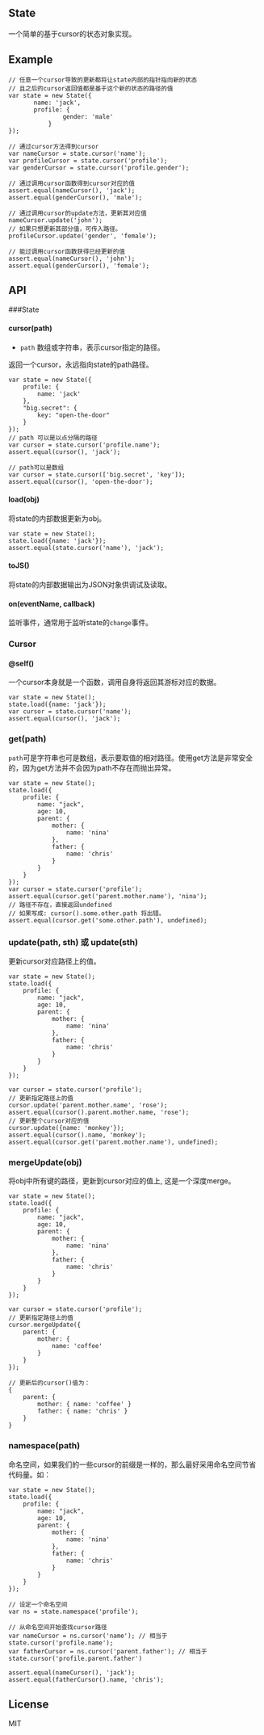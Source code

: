State
------

一个简单的基于cursor的状态对象实现。

Example
-------

```
// 任意一个cursor导致的更新都将让state内部的指针指向新的状态
// 且之后的cursor返回值都是基于这个新的状态的路径的值
var state = new State({
       name: 'jack',
       profile: {
               gender: 'male'
           }
});
 
// 通过cursor方法得到cursor
var nameCursor = state.cursor('name');
var profileCursor = state.cursor('profile');
var genderCursor = state.cursor('profile.gender');
 
// 通过调用cursor函数得到cursor对应的值
assert.equal(nameCursor(), 'jack');
assert.equal(genderCursor(), 'male');
 
// 通过调用cursor的update方法，更新其对应值
nameCursor.update('john');
// 如果只想更新其部分值，可传入路径。
profileCursor.update('gender', 'female'); 

// 能过调用cursor函数获得已经更新的值
assert.equal(nameCursor(), 'john');
assert.equal(genderCursor(), 'female');
```

API
-------

###State

#### cursor(path)

- `path` 数组或字符串，表示cursor指定的路径。

返回一个cursor，永远指向state的path路径。

```
var state = new State({
    profile: {
        name: 'jack'
    },
    "big.secret": {
        key: "open-the-door"
    }
});
// path 可以是以点分隔的路径
var cursor = state.cursor('profile.name');
assert.equal(cursor(), 'jack');

// path可以是数组
var cursor = state.cursor(['big.secret', 'key']);
assert.equal(cursor(), 'open-the-door');
```

#### load(obj)

将state的内部数据更新为obj。

```
var state = new State();
state.load({name: 'jack'});
assert.equal(state.cursor('name'), 'jack');
```

#### toJS()

将state的内部数据输出为JSON对象供调试及读取。

#### on(eventName, callback)

监听事件，通常用于监听state的`change`事件。

### Cursor

#### @self()

一个cursor本身就是一个函数，调用自身将返回其游标对应的数据。

```
var state = new State();
state.load({name: 'jack'});
var cursor = state.cursor('name');
assert.equal(cursor(), 'jack');
```

### get(path)

`path`可是字符串也可是数组，表示要取值的相对路径。使用get方法是非常安全的，因为get方法并不会因为path不存在而抛出异常。

```
var state = new State();
state.load({
    profile: {
        name: "jack",
        age: 10,
        parent: {
            mother: {
                name: 'nina'
            },
            father: {
                name: 'chris'
            }
        }
    }
});
var cursor = state.cursor('profile');
assert.equal(cursor.get('parent.mother.name'), 'nina');
// 路径不存在，直接返回undefined
// 如果写成: cursor().some.other.path 将出错。
assert.equal(cursor.get('some.other.path'), undefined);
```

### update(path, sth) 或 update(sth)

更新cursor对应路径上的值。
```
var state = new State();
state.load({
    profile: {
        name: "jack",
        age: 10,
        parent: {
            mother: {
                name: 'nina'
            },
            father: {
                name: 'chris'
            }
        }
    }
});

var cursor = state.cursor('profile');
// 更新指定路径上的值
cursor.update('parent.mother.name', 'rose');
assert.equal(cursor().parent.mother.name, 'rose');
// 更新整个cursor对应的值
cursor.update({name: 'monkey'});
assert.equal(cursor().name, 'monkey');
assert.equal(cursor.get('parent.mother.name'), undefined);
```

### mergeUpdate(obj) 

将obj中所有键的路径，更新到cursor对应的值上, 这是一个深度merge。

```
var state = new State();
state.load({
    profile: {
        name: "jack",
        age: 10,
        parent: {
            mother: {
                name: 'nina'
            },
            father: {
                name: 'chris'
            }
        }
    }
});

var cursor = state.cursor('profile');
// 更新指定路径上的值
cursor.mergeUpdate({
    parent: {
        mother: {
            name: 'coffee'
        }
    }
});

// 更新后的cursor()值为：
{
    parent: {
        mother: { name: 'coffee' }
        father: { name: 'chris' }
    }
}

```


### namespace(path)

命名空间，如果我们的一些cursor的前缀是一样的，那么最好采用命名空间节省代码量。如：

```
var state = new State();
state.load({
    profile: {
        name: "jack",
        age: 10,
        parent: {
            mother: {
                name: 'nina'
            },
            father: {
                name: 'chris'
            }
        }
    }
});

// 设定一个命名空间
var ns = state.namespace('profile');

// 从命名空间开始查找cursor路径
var nameCursor = ns.cursor('name'); // 相当于state.cursor('profile.name');
var fatherCursor = ns.cursor('parent.father'); // 相当于state.cursor('profile.parent.father')

assert.equal(nameCursor(), 'jack');
assert.equal(fatherCursor().name, 'chris');
```

License
----
MIT
